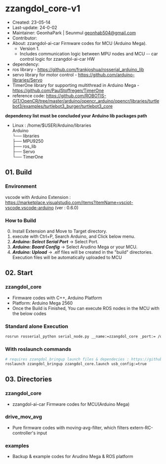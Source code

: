 # zzangdol_core-v1

- Created: 23-05-14
- Last-update: 24-0-02
- Maintainer: GeonhaPark | Seunmul <geonhab504@gmail.com>
- Contributor:
- About: zzangdol-ai-car Firmware codes for MCU (Arduino Mega).
  - Version 1.
  - Includes communication logic between MPU nodes and MCU -- car control logic for zzangdol-ai-car HW
- dependency:
- ros library - https://github.com/frankjoshua/rosserial_arduino_lib
- servo library for motor control - https://github.com/arduino-libraries/Servo
- TimerOne library for supporting multithread in Arduino Mega - https://github.com/PaulStoffregen/TimerOne
- reference code: https://github.com/ROBOTIS-GIT/OpenCR/tree/master/arduino/opencr_arduino/opencr/libraries/turtlebot3/examples/turtlebot3_burger/turtlebot3_core

**dependency list must be concluded your Arduino lib packages path**

- Linux : /home/$USER/Arduino/libraries  
  Arduino  
  └── libraries  
   ├── MPU9250  
   ├── ros_lib  
   ├── Servo  
   └── TimerOne

## 01. Build

### Environment

vscode with Arduino Extension : https://marketplace.visualstudio.com/items?itemName=vsciot-vscode.vscode-arduino (ver : 0.6.0)

### How to Build

0. Install Extension and Move to Target directory.
1. execute with Ctrl+P, Search Arduino, and Click below menu.
2. **_Arduino: Select Serial Port_** -> Select Port.
3. **_Arduino: Board Config_** -> Select Arudino Mega or your MCU.
4. **_Arduino: Upload_** -> .elf files will be created in the "build" directories. Execution files will be automatically uploaded to MCU

## 02. Start

### zzangdol_core

- Firmware codes with C++, Arduino Platform
- Platform: Arduino Mega 2560
- Once the Build is Finished, You can execute ROS nodes in the MCU with the below codes

### Standard alone Execution

```bash
rosrun rosserial_python serial_node.py __name:=zzangdol_core _port:= /dev/ttyUSB0 _baud:=115200
```

### With roslaunch commands

```bash
# requires zzangdol_bringup launch files & dependecies : https://github.com/zzangdol-2023/zzangdol_bringup
roslaunch zzangdol_bringup zzangdol_core.launch usb_config:=true
```

## 03. Directories

### zzangdol_core

- zzangdol-ai-car Firmware codes for MCU(Arduino Mega)

### drive_mov_avg

- Pure firmware codes with moving-avg-filter, which filters extern-RC-controller's input

### examples

- Backup & example codes for Arudino Mega & ROS platform
